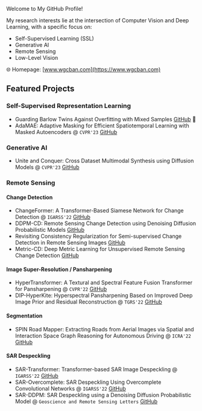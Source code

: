 Welcome to My GitHub Profile!

My research interests lie at the intersection of Computer Vision and Deep Learning, with a specific focus on:

- Self-Supervised Learning (SSL)
- Generative AI
- Remote Sensing
- Low-Level Vision

🌐 Homepage: [www.wgcban.com](https://www.wgcban.com)

## Featured Projects

### Self-Supervised Representation Learning
- Guarding Barlow Twins Against Overfitting with Mixed Samples [GitHub](https://github.com/wgcban/mix-bt) 🚨
- AdaMAE: Adaptive Masking for Efficient Spatiotemporal Learning with Masked Autoencoders @ `CVPR'23` [GitHub](https://github.com/wgcban/adamae)

### Generative AI
- Unite and Conquer: Cross Dataset Multimodal Synthesis using Diffusion Models @ `CVPR'23` [GitHub](https://github.com/Nithin-GK/UniteandConquer)

### Remote Sensing
#### Change Detection
- ChangeFormer: A Transformer-Based Siamese Network for Change Detection @ `IGARSS'22` [GitHub](https://github.com/wgcban/ChangeFormer)
- DDPM-CD: Remote Sensing Change Detection using Denoising Diffusion Probabilistic Models [GitHub](https://github.com/wgcban/ddpm-cd)
- Revisiting Consistency Regularization for Semi-supervised Change Detection in Remote Sensing Images [GitHub](https://github.com/wgcban/SemiCD)
- Metric-CD: Deep Metric Learning for Unsupervised Remote Sensing Change Detection [GitHub](https://github.com/wgcban/Metric-CD)

#### Image Super-Resolution / Pansharpening
- HyperTransformer: A Textural and Spectral Feature Fusion Transformer for Pansharpening @ `CVPR'22` [GitHub](https://github.com/wgcban/HyperTransformer)
- DIP-HyperKite: Hyperspectral Pansharpening Based on Improved Deep Image Prior and Residual Reconstruction @ `TGRS'22` [GitHub](https://github.com/wgcban/DIP-HyperKite)

#### Segmentation
- SPIN Road Mapper: Extracting Roads from Aerial Images via Spatial and Interaction Space Graph Reasoning for Autonomous Driving @ `ICRA'22` [GitHub](https://github.com/wgcban/SPIN_RoadMapper)

#### SAR Despeckling
- SAR-Transformer: Transformer-based SAR Image Despeckling @ `IGARSS'22` [GitHub](https://github.com/malshaV/sar_transformer)
- SAR-Overcomplete: SAR Despeckling Using Overcomplete Convolutional Networks @ `IGARSS'22` [GitHub](https://github.com/malshaV/sar_overcomplete)
- SAR-DDPM: SAR Despeckling using a Denoising Diffusion Probabilistic Model @ `Geoscience and Remote Sensing Letters` [GitHub](https://github.com/malshaV/SAR_DDPM)
